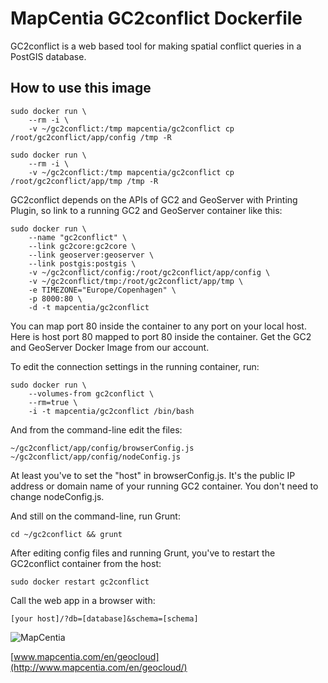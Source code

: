 # MapCentia GC2conflict Dockerfile

GC2conflict is a web based tool for making spatial conflict queries in a PostGIS database. 

## How to use this image

    sudo docker run \
        --rm -i \
        -v ~/gc2conflict:/tmp mapcentia/gc2conflict cp /root/gc2conflict/app/config /tmp -R
        
    sudo docker run \
        --rm -i \
        -v ~/gc2conflict:/tmp mapcentia/gc2conflict cp /root/gc2conflict/app/tmp /tmp -R

GC2conflict depends on the APIs of GC2 and GeoServer with Printing Plugin, so link to a running GC2 and GeoServer container like this:

    sudo docker run \
        --name "gc2conflict" \
        --link gc2core:gc2core \
        --link geoserver:geoserver \
        --link postgis:postgis \
        -v ~/gc2conflict/config:/root/gc2conflict/app/config \
        -v ~/gc2conflict/tmp:/root/gc2conflict/app/tmp \
        -e TIMEZONE="Europe/Copenhagen" \
        -p 8000:80 \
        -d -t mapcentia/gc2conflict

You can map port 80 inside the container to any port on your local host. Here is host port 80 mapped to port 80 inside the container. Get the GC2 and GeoServer Docker Image from our account.


To edit the connection settings in the running container, run:

    sudo docker run \
        --volumes-from gc2conflict \
        --rm=true \
        -i -t mapcentia/gc2conflict /bin/bash
    
And from the command-line edit the files:

    ~/gc2conflict/app/config/browserConfig.js
    ~/gc2conflict/app/config/nodeConfig.js

At least you've to set the "host" in browserConfig.js. It's the public IP address or domain name of your running GC2 container. You don't need to change nodeConfig.js. 

And still on the command-line, run Grunt:

    cd ~/gc2conflict && grunt
    
After editing config files and running Grunt, you've to restart the GC2conflict container from the host:

    sudo docker restart gc2conflict

Call the web app in a browser with:

    [your host]/?db=[database]&schema=[schema]

![MapCentia](https://geocloud.mapcentia.com/assets/images/MapCentia_geocloud_200.png)

[www.mapcentia.com/en/geocloud](http://www.mapcentia.com/en/geocloud/)